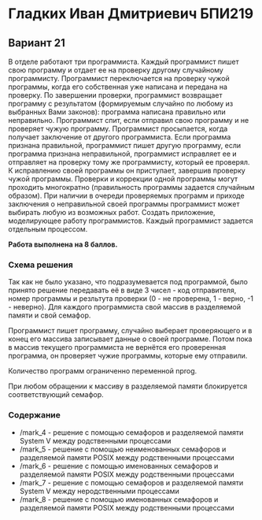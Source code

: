 # Гладких Иван Дмитриевич БПИ219
## Вариант 21

В отделе работают три программиста. Каждый программист пишет свою программу и отдает ее на проверку другому случайному программисту. Программист переключается на проверку чужой программы, когда его собственная уже написана и передана на проверку. По завершении проверки, программист возвращает программу с результатом (формируемым случайно по любому из выбранных Вами законов): программа написана правильно или неправильно. Программист спит, если отправил свою программу и не проверяет чужую программу. Программист просыпается, когда получает заключение от другого программиста. Если программа признана правильной, программист пишет другую программу, если программа признана неправильной, программист исправляет ее и отправляет на проверку тому же программисту, который ее проверял. К исправлению своей программы он приступает, завершив проверку чужой программы. Проверки и коррекции одной программы могут проходить многократно (правильность программы задается случайным образом). При наличии в очереди проверяемых программ и приходе заключения о неправильной своей программы программист может выбирать любую из возможных работ. Создать приложение, моделирующее работу программистов. Каждый программист задается отдельным процессом.

**Работа выполнена на 8 баллов.**

### Схема решения

Так как не было указано, что подразумевается под программой, было принято решение передавать её в виде 3 чисел - код отправителя, номер программы и резльтута проверки (0 - не проверена, 1 - верно, -1 - неверно). Для каждого программиста свой массив в разделяемой памяти и свой семафор.

Программист пишет программу, случайно выберает проверяющего и в конец его массива записывает данные о своей программе. Потом пока в массив текущего программиста не вернётся его проверенная программа, он проверяет чужие программы, которые ему отправили.

Количество программ ограниченно переменной nprog.

При любом обращении к массиву в разделяемой памяти блокируется соответствующий семафор.

### Содержание

- /mark_4 - решение с помощью семафоров и разделяемой памяти System V между родственными процессами
- /mark_5 - решение с помощью неименованных семафоров и разделяемой памяти POSIX между родственными процессами
- /mark_6 - решение с помощью именованных семафоров и разделяемой памяти POSIX между родственными процессами
- /mark_7 - решение с помощью семафоров и разделяемой памяти System V между неродственными процессами
- /mark_8 - решение с помощью именованных семафоров и разделяемой памяти POSIX между родственными процессами
